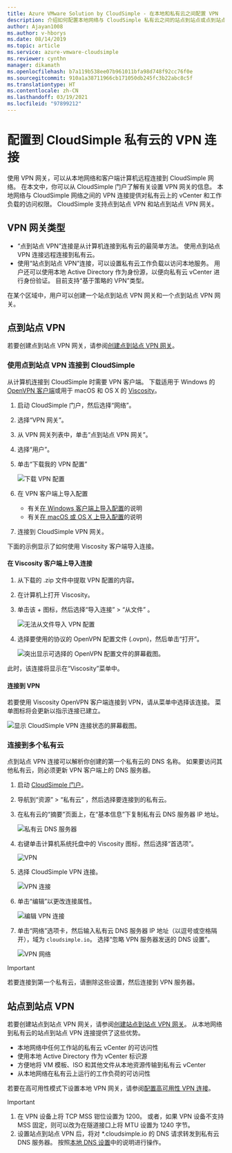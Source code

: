 ```yaml
---
title: Azure VMware Solution by CloudSimple - 在本地和私有云之间配置 VPN
description: 介绍如何配置本地网络与 CloudSimple 私有云之间的站点到站点或点到站点 VPN 连接
author: Ajayan1008
ms.author: v-hborys
ms.date: 08/14/2019
ms.topic: article
ms.service: azure-vmware-cloudsimple
ms.reviewer: cynthn
manager: dikamath
ms.openlocfilehash: b7a119b538ee07b961011bfa98d748f92cc76f0e
ms.sourcegitcommit: 910a1a38711966cb171050db245fc3b22abc8c5f
ms.translationtype: HT
ms.contentlocale: zh-CN
ms.lasthandoff: 03/19/2021
ms.locfileid: "97899212"
---
```

# <a name="configure-a-vpn-connection-to-your-cloudsimple-private-cloud"></a>配置到 CloudSimple 私有云的 VPN 连接

使用 VPN 网关，可以从本地网络和客户端计算机远程连接到 CloudSimple 网络。  在本文中，你可以从 CloudSimple 门户了解有关设置 VPN 网关的信息。  本地网络与 CloudSimple 网络之间的 VPN 连接提供对私有云上的 vCenter 和工作负载的访问权限。 CloudSimple 支持点到站点 VPN 和站点到站点 VPN 网关。

## <a name="vpn-gateway-types"></a>VPN 网关类型

* “点到站点 VPN”连接是从计算机连接到私有云的最简单方法。 使用点到站点 VPN 连接远程连接到私有云。
* 使用“站点到站点 VPN”连接，可以设置私有云工作负载以访问本地服务。 用户还可以使用本地 Active Directory 作为身份源，以便向私有云 vCenter 进行身份验证。  目前支持“基于策略的 VPN”类型。

在某个区域中，用户可以创建一个站点到站点 VPN 网关和一个点到站点 VPN 网关。

## <a name="point-to-site-vpn"></a>点到站点 VPN

若要创建点到站点 VPN 网关，请参阅[创建点到站点 VPN 网关](vpn-gateway.md#create-point-to-site-vpn-gateway)。

### <a name="connect-to-cloudsimple-using-point-to-site-vpn"></a>使用点到站点 VPN 连接到 CloudSimple

从计算机连接到 CloudSimple 时需要 VPN 客户端。  下载适用于 Windows 的 [OpenVPN 客户端](https://openvpn.net/community-downloads/)或用于 macOS 和 OS X 的 [Viscosity](https://www.sparklabs.com/viscosity/download/)。

1. 启动 CloudSimple 门户，然后选择“网络”。
2. 选择“VPN 网关”。
3. 从 VPN 网关列表中，单击“点到站点 VPN 网关”。
4. 选择“用户”。
5. 单击“下载我的 VPN 配置”

    ![下载 VPN 配置](media/download-p2s-vpn-configuration.png)

6. 在 VPN 客户端上导入配置

    * 有关[在 Windows 客户端上导入配置](https://openvpn.net/vpn-server-resources/connecting-to-access-server-with-windows/#openvpn-open-source-openvpn-gui-program)的说明
    * 有关[在 macOS 或 OS X 上导入配置](https://www.sparklabs.com/support/kb/article/getting-started-with-viscosity-mac/#creating-your-first-connection)的说明

7. 连接到 CloudSimple VPN 网关。

下面的示例显示了如何使用 Viscosity 客户端导入连接。

#### <a name="import-connection-on-viscosity-client"></a>在 Viscosity 客户端上导入连接

1. 从下载的 .zip 文件中提取 VPN 配置的内容。

2. 在计算机上打开 Viscosity。

3. 单击该 + 图标，然后选择“导入连接” > “从文件” 。

    ![无法从文件导入 VPN 配置](media/import-p2s-vpn-config.png)

4. 选择要使用的协议的 OpenVPN 配置文件 (.ovpn)，然后单击“打开”。

    ![突出显示可选择的 OpenVPN 配置文件的屏幕截图。](media/import-p2s-vpn-config-choose-ovpn.png)

此时，该连接将显示在“Viscosity”菜单中。

#### <a name="connect-to-the-vpn"></a>连接到 VPN

若要使用 Viscosity OpenVPN 客户端连接到 VPN，请从菜单中选择该连接。 菜单图标将会更新以指示连接已建立。

![显示 CloudSimple VPN 连接状态的屏幕截图。](media/vis03.png)

### <a name="connecting-to-multiple-private-clouds"></a>连接到多个私有云

点到站点 VPN 连接可以解析你创建的第一个私有云的 DNS 名称。 如果要访问其他私有云，则必须更新 VPN 客户端上的 DNS 服务器。

1. 启动 [CloudSimple 门户](access-cloudsimple-portal.md)。

2. 导航到“资源” > “私有云” ，然后选择要连接到的私有云。

3. 在私有云的“摘要”页面上，在“基本信息”下复制私有云 DNS 服务器 IP 地址。

    ![私有云 DNS 服务器](media/private-cloud-dns-server.png)

4. 右键单击计算机系统托盘中的 Viscosity 图标，然后选择“首选项”。

    ![VPN](media/vis00.png)

5. 选择 CloudSimple VPN 连接。

    ![VPN 连接](media/viscosity-client.png)

6. 单击“编辑”以更改连接属性。

    ![编辑 VPN 连接](media/viscosity-edit-connection.png)

7. 单击“网络”选项卡，然后输入私有云 DNS 服务器 IP 地址（以逗号或空格隔开），域为 ```cloudsimple.io```。  选择“忽略 VPN 服务器发送的 DNS 设置”。

    ![VPN 网络](media/viscosity-edit-connection-networking.png)

> [!IMPORTANT]
> 若要连接到第一个私有云，请删除这些设置，然后连接到 VPN 服务器。

## <a name="site-to-site-vpn"></a>站点到站点 VPN

若要创建站点到站点 VPN 网关，请参阅[创建站点到站点 VPN 网关](vpn-gateway.md#set-up-a-site-to-site-vpn-gateway)。  从本地网络到私有云的站点到站点 VPN 连接提供了这些优势。  

* 本地网络中任何工作站的私有云 vCenter 的可访问性
* 使用本地 Active Directory 作为 vCenter 标识源
* 方便地将 VM 模板、ISO 和其他文件从本地资源传输到私有云 vCenter
* 从本地网络在私有云上运行的工作负荷的可访问性

若要在高可用性模式下设置本地 VPN 网关，请参阅[配置高可用性 VPN 连接](high-availability-vpn-connection.md)。

> [!IMPORTANT]
>    1. 在 VPN 设备上将 TCP MSS 钳位设置为 1200。 或者，如果 VPN 设备不支持 MSS 固定，则可以改为在隧道接口上将 MTU 设置为 1240 字节。
> 2. 设置站点到站点 VPN 后，将对 *.cloudsimple.io 的 DNS 请求转发到私有云 DNS 服务器。  按照[本地 DNS 设置](on-premises-dns-setup.md)中的说明进行操作。

